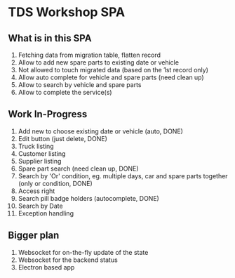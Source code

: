 # TDS Workshop SPA

## What is in this SPA

1. Fetching data from migration table, flatten record
2. Allow to add new spare parts to existing date or vehicle
3. Not allowed to touch migrated data (based on the 1st record only)
4. Allow auto complete for vehicle and spare parts (need clean up)
5. Allow to search by vehicle and spare parts
6. Allow to complete the service(s)

## Work In-Progress

1. Add new to choose existing date or vehicle (auto, DONE)
2. Edit button (just delete, DONE)
6. Truck listing
3. Customer listing
4. Supplier listing
5. Spare part search (need clean up, DONE)
6. Search by 'Or' condition, eg. multiple days, car and spare parts together (only or condition, DONE)
7. Access right
8. Search pill badge holders (autocomplete, DONE)
9. Search by Date
10. Exception handling

## Bigger plan

1. Websocket for on-the-fly update of the state
2. Websocket for the backend status
3. Electron based app
